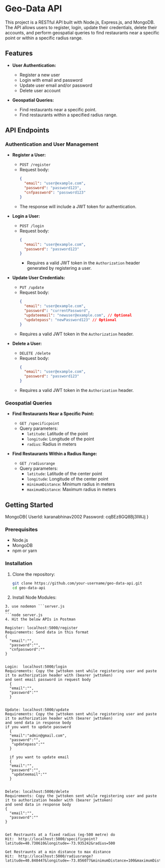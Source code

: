 # Geo-Data API

This project is a RESTful API built with Node.js, Express.js, and MongoDB. The API allows users to register, login, update their credentials, delete their accounts, and perform geospatial queries to find restaurants near a specific point or within a specific radius range.

## Features

- **User Authentication:**
  - Register a new user
  - Login with email and password
  - Update user email and/or password
  - Delete user account
  
- **Geospatial Queries:**
  - Find restaurants near a specific point.
  - Find restaurants within a specified radius range.

## API Endpoints

### Authentication and User Management

- **Register a User:**
  - `POST /register`
  - Request body:
    ```json
    {
      "email": "user@example.com",
      "password": "password123",
      "cnfpassword": "password123"
    }
    ```
  - The response will include a JWT token for authentication.

- **Login a User:**
  - `POST /login`
  - Request body:
    ```json
    {
      "email": "user@example.com",
      "password": "password123"
    }
    ```
    - Requires a valid JWT token in the `Authorization` header generated by registering a user.


- **Update User Credentials:**
  - `PUT /update`
  - Request body:
    ```json
    {
      "email": "user@example.com",
      "password": "currentPassword",
      "updateemail": "newuser@example.com", // Optional
      "updatepass": "newPassword123" // Optional
    }
    ```
  - Requires a valid JWT token in the `Authorization` header.

- **Delete a User:**
  - `DELETE /delete`
  - Request body:
    ```json
    {
      "email": "user@example.com",
      "password": "password123"
    }
    ```
  - Requires a valid JWT token in the `Authorization` header.

### Geospatial Queries

- **Find Restaurants Near a Specific Point:**
  - `GET /specificpoint`
  - Query parameters:
    - `latitude`: Latitude of the point
    - `longitude`: Longitude of the point
    - `radius`: Radius in meters

- **Find Restaurants Within a Radius Range:**
  - `GET /radiusrange`
  - Query parameters:
    - `latitude`: Latitude of the center point
    - `longitude`: Longitude of the center point
    - `minimumDistance`: Minimum radius in meters
    - `maximumDistance`: Maximum radius in meters

## Getting Started
MongoDB{
UserId: karanabhinav2002
Password: cqBEz8GQ8Bj3IWJj
}


### Prerequisites

- Node.js
- MongoDB
- npm or yarn

### Installation

1. Clone the repository:

   ```bash
   git clone https://github.com/your-username/geo-data-api.git
   cd geo-data-api

2. Install Node Modules:
  ```npm i
3. use nodemon ```server.js 
or 
```node server.js
4. Hit the below APIs in Postman

  Register: localhost:5000/register
  Requirements: Send data in this format 
  {
    "email":"",
    "password":"",
    "cnfpassword":""
  }


  Login:  localhost:5000/login
  Requirements: Copy the jwttoken sent while registering user and paste it to authorization header with (bearer jwttoken)
  and sent email password in request body
    {
    "email":"",
    "password":""
    }


  Update: localhost:5000/update
  Requirements: Copy the jwttoken sent while registering user and paste it to authorization header with (bearer jwttoken)
  and send data in response body
  if you want to update password
    {
    "email":"admin@gmail.com", 
    "password":"", 
     "updatepass":"" 
    }

    if you want to update email
    {
    "email":"", 
    "password":"", 
     "updateemail":"" 
    }


  Delete: localhost:5000/delete
  Requirements: Copy the jwttoken sent while registering user and paste it to authorization header with (bearer jwttoken)
  and send data in response body
  {
    "email":"",
    "password":""
  }
  

  Get Restraunts at a fixed radius (eg-500 metre) do
  Hit:  http://localhost:5000/specificpoint?latitude=40.730610&longitude=-73.935242&radius=500

  Get Restraunts at a min distance to max distance
  Hit:  http://localhost:5000/radiusrange?latitude=40.848447&longitude=-73.856077&minimumDistance=100&maximumDistance=2000



      

  

   
